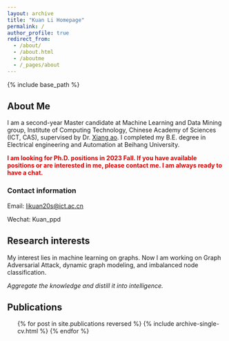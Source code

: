 ```yaml
---
layout: archive
title: "Kuan Li Homepage"
permalink: /
author_profile: true
redirect_from:
  - /about/
  - /about.html
  - /aboutme
  - /_pages/about
---
```


{% include base_path %}

## About Me

I am a second-year Master candidate at Machine Learning and Data Mining group, Institute of Computing Technology, Chinese Academy of Sciences (ICT, CAS), supervised by Dr. [Xiang ao](https://aoxaustin.github.io/index.html). I completed my B.E. degree in Electrical engineering and Automation at Beihang University.

**<font color="#dd0000">I am looking for Ph.D. positions in 2023 Fall. If you have available positions or are interested in me, please contact me. I am always ready to have a chat.</font><br />**

### Contact information
Email: likuan20s@ict.ac.cn

Wechat: Kuan_ppd

## Research interests

My interest lies in machine learning on graphs. Now I am working on Graph Adversarial Attack, dynamic graph modeling, and imbalanced node classification.

*Aggregate the knowledge and distill it into intelligence.*
## Publications

<ul>{% for post in site.publications reversed %}
{% include archive-single-cv.html %}
{% endfor %}</ul>
